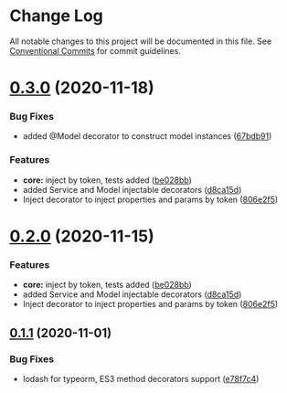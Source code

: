 # Change Log

All notable changes to this project will be documented in this file.
See [Conventional Commits](https://conventionalcommits.org) for commit guidelines.

# [0.3.0](https://github.com/FastifyResty/fastify-resty/compare/@fastify-resty/core@0.2.0...@fastify-resty/core@0.3.0) (2020-11-18)


### Bug Fixes

* added @Model decorator to construct model instances ([67bdb91](https://github.com/FastifyResty/fastify-resty/commit/67bdb91161278defa89be96078c76b5c9c15271c))


### Features

* **core:** inject by token, tests added ([be028bb](https://github.com/FastifyResty/fastify-resty/commit/be028bbb9af12353ccbc7fea9a31f6a38a78015a))
* added Service and Model injectable decorators ([d8ca15d](https://github.com/FastifyResty/fastify-resty/commit/d8ca15d64468b83f22eb71fcdc97b4033d7c383f))
* Inject decorator to inject properties and params by token ([806e2f5](https://github.com/FastifyResty/fastify-resty/commit/806e2f5c5878ef70782542185d8823998e78012f))





# [0.2.0](https://github.com/Fastify-Resty/fastify-resty/compare/@fastify-resty/core@0.1.1...@fastify-resty/core@0.2.0) (2020-11-15)


### Features

* **core:** inject by token, tests added ([be028bb](https://github.com/Fastify-Resty/fastify-resty/commit/be028bbb9af12353ccbc7fea9a31f6a38a78015a))
* added Service and Model injectable decorators ([d8ca15d](https://github.com/Fastify-Resty/fastify-resty/commit/d8ca15d64468b83f22eb71fcdc97b4033d7c383f))
* Inject decorator to inject properties and params by token ([806e2f5](https://github.com/Fastify-Resty/fastify-resty/commit/806e2f5c5878ef70782542185d8823998e78012f))





## [0.1.1](https://github.com/Fastify-Resty/fastify-resty/compare/@fastify-resty/core@0.1.0...@fastify-resty/core@0.1.1) (2020-11-01)


### Bug Fixes

* lodash for typeorm, ES3 method decorators support ([e78f7c4](https://github.com/Fastify-Resty/fastify-resty/commit/e78f7c4d855b44845b1a381fe5154bd8fb284270))
